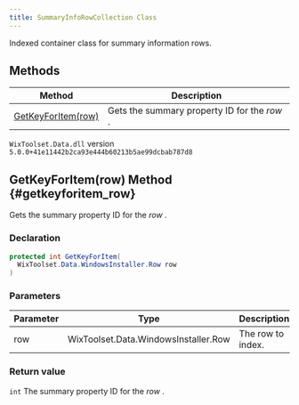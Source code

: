 ```yaml
---
title: SummaryInfoRowCollection Class
---
```

Indexed container class for summary information rows.
## Methods
| Method | Description |
| ------ | ----------- |
| [GetKeyForItem(row)](#getkeyforitem_row) | Gets the summary property ID for the _row_ . |
`WixToolset.Data.dll` version `5.0.0+41e11442b2ca93e444b60213b5ae99dcbab787d8`
## GetKeyForItem(row) Method {#getkeyforitem_row}
Gets the summary property ID for the _row_ .
### Declaration
```cs
protected int GetKeyForItem(
  WixToolset.Data.WindowsInstaller.Row row
)
```
### Parameters
| Parameter | Type | Description |
| --------- | ---- | ----------- |
| row | WixToolset.Data.WindowsInstaller.Row | The row to index. |
### Return value
`int` The summary property ID for the _row_ .
